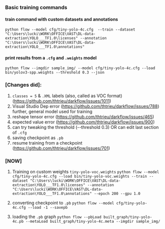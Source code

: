 ### Basic training commands

#### train command with custom datasets and annotations 
`python flow --model cfg/tiny-yolo-4c.cfg  --train --dataset "C:\Users\lucki\WORK\OFFICE\VAST\DL-data-extraction\YOLO___TF1.0\licenses" --annotation "C:\Users\lucki\WORK\OFFICE\VAST\DL-data-extraction\YOLO___TF1.0\annotations"`


#### print results from a `.cfg` and `.weights` model
`python flow --imgdir sample_img/ --model cfg/tiny-yolo-4c.cfg --load bin/yolov3-spp.weights --threshold 0.3 --json `


### [Changes did]:

1. `classes = 5` & `.XML` labels (also, called as VOC format) (https://github.com/thtrieu/darkflow/issues/1011)
2. Visual Studio Dep error (https://github.com/thtrieu/darkflow/issues/788) further, general model used for training 
3. reshape tensor error (https://github.com/thtrieu/darkflow/issues/465)
4. expected value error (https://github.com/thtrieu/darkflow/issues/900)
5. can try tweaking the threshold (--threshold 0.3) OR can edit last section of `.cfg`
6. saving checkpoint as `.pb`
7. resume training from a checkpoint (https://github.com/thtrieu/darkflow/issues/701)


### [NOW]

1. Training on custom weights `tiny-yolo-voc.weights`
`python flow --model cfg/tiny-yolo-4c.cfg --load bin/tiny-yolo-voc.weights --train --dataset "C:\Users\lucki\WORK\OFFICE\VAST\DL-data-extraction\YOLO___TF1.0\licenses" --annotation "C:\Users\lucki\WORK\OFFICE\VAST\DL-data-extraction\YOLO___TF1.0\annotations" --epoch 200 --gpu 1.0`

2. converting checkpoint to `.pb`
`python flow --model cfg/tiny-yolo-4c.cfg --load -1 --savepb`

3. loading the `.pb` graph
`python flow --pbLoad built_graph/tiny-yolo-4c.pb --metaLoad built_graph/tiny-yolo-4c.meta --imgdir sample_img/`


